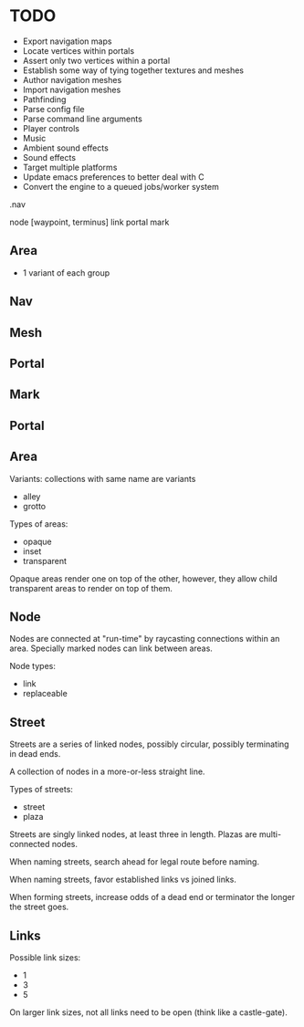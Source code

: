 TODO
====

  - Export navigation maps
  - Locate vertices within portals
  - Assert only two vertices within a portal
  - Establish some way of tying  together textures and meshes
  - Author navigation meshes
  - Import navigation meshes
  - Pathfinding
  - Parse config file
  - Parse command line arguments
  - Player controls
  - Music
  - Ambient sound effects
  - Sound effects
  - Target multiple platforms
  - Update emacs preferences to better deal with C
  - Convert the engine to a queued jobs/worker system
  
  
.nav

node [waypoint, terminus]
link
portal
mark

Area
----

  - 1 variant of each group
  
Nav
---

Mesh
----

Portal
------

Mark
----

Portal
------



Area
----

Variants:
collections with same name are variants

  - alley
  - grotto


Types of areas:
  - opaque
  - inset
  - transparent

Opaque areas render one on top of the other, however, they allow child transparent areas to render on top of them.

Node
----

Nodes are connected at "run-time" by raycasting connections within an area. Specially marked nodes can link between areas.

Node types:
  - link
  - replaceable
  
Street
------

Streets are a series of linked nodes, possibly circular, possibly terminating in dead ends.

A collection of nodes in a more-or-less straight line.

Types of streets:
  - street
  - plaza

Streets are singly linked nodes, at least three in length. Plazas are multi-connected nodes.

When naming streets, search ahead for legal route before naming.

When naming streets, favor established links vs joined links.

When forming streets, increase odds of a dead end or terminator the longer the street goes.

Links
-----

Possible link sizes:
  - 1
  - 3
  - 5
  
On larger link sizes, not all links need to be open (think like a castle-gate).
